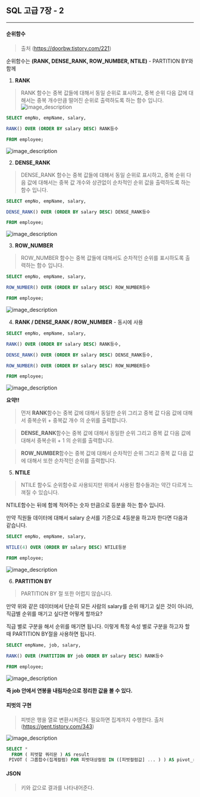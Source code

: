 ## SQL 고급 7장 - 2

___
#### 순위함수 
> 출처 (https://doorbw.tistory.com/221)

순위함수는 **(RANK, DENSE_RANK, ROW_NUMBER, NTILE)** - PARTITION BY와 함께

1. **RANK**
> RANK 함수는 중복 값들에 대해서 동일 순위로 표시하고, 중복 순위 다음 값에 대해서는 중복 개수만큼 떨어진 순위로 출력하도록 하는 함수 입니다.
![image_description](https://img1.daumcdn.net/thumb/R1280x0/?scode=mtistory2&fname=https%3A%2F%2Ft1.daumcdn.net%2Fcfile%2Ftistory%2F99C0FA4E5CDBB3BE15)
```sql
SELECT empNo, empName, salary,

RANK() OVER (ORDER BY salary DESC) RANK등수

FROM employee;
```
![image_description](https://img1.daumcdn.net/thumb/R1280x0/?scode=mtistory2&fname=https%3A%2F%2Ft1.daumcdn.net%2Fcfile%2Ftistory%2F99BAB9495CDBC97008)

2. **DENSE_RANK**
> DENSE_RANK 함수는 중복 값들에 대해서 동일 순위로 표시하고, 중복 순위 다음 값에 대해서는 중복 값 개수와 상관없이 순차적인 순위 값을 출력하도록 하는 함수 입니다.

```sql
SELECT empNo, empName, salary,

DENSE_RANK() OVER (ORDER BY salary DESC) DENSE_RANK등수

FROM employee;
```
![image_description](https://img1.daumcdn.net/thumb/R1280x0/?scode=mtistory2&fname=https%3A%2F%2Ft1.daumcdn.net%2Fcfile%2Ftistory%2F997A62475CDBC9C81B)

3. **ROW_NUMBER**
> ROW_NUMBER 함수는 중복 값들에 대해서도 순차적인 순위를 표시하도록 출력하는 함수 입니다.

```sql
SELECT empNo, empName, salary,

ROW_NUMBER() OVER (ORDER BY salary DESC) ROW_NUMBER등수

FROM employee;
```
![image_description](https://img1.daumcdn.net/thumb/R1280x0/?scode=mtistory2&fname=https%3A%2F%2Ft1.daumcdn.net%2Fcfile%2Ftistory%2F990EA5425CDBCA2530)

4. **RANK / DENSE_RANK / ROW_NUMBER** - 동시에 사용

```sql
SELECT empNo, empName, salary,

RANK() OVER (ORDER BY salary DESC) RANK등수,

DENSE_RANK() OVER (ORDER BY salary DESC) DENSE_RANK등수,

ROW_NUMBER() OVER (ORDER BY salary DESC) ROW_NUMBER등수

FROM employee;
```
![image_description](https://img1.daumcdn.net/thumb/R1280x0/?scode=mtistory2&fname=https%3A%2F%2Ft1.daumcdn.net%2Fcfile%2Ftistory%2F9927C6425CDBCABA05)

**요약!!**

> 먼저 **RANK**함수는
중복 값에 대해서 동일한 순위 그리고
중복 값 다음 값에 대해서 중복순위 + 중복값 개수 의 순위를 출력합니다.



> **DENSE_RANK**함수는
중복 값에 대해서 동일한 순위 그리고
중복 값 다음 값에 대해서 중복순위 + 1 의 순위를 출력합니다.



> **ROW_NUMBER**함수는
중복 값에 대해서 순차적인 순위 그리고
중복 값 다음 값에 대해서 또한 순차적인 순위를 출력합니다.

5. **NTILE**
> NTILE 함수도 순위함수로 사용되지만 위에서 사용된 함수들과는 약간 다르게 느껴질 수 있습니다.

NTILE함수는 뒤에 함께 적어주는 숫자 만큼으로 등분을 하는 함수 입니다.

만약 직원들 데이터에 대해서 salary 순서를 기준으로 4등분을 하고자 한다면 다음과 같습니다.

```sql
SELECT empNo, empName, salary,

NTILE(4) OVER (ORDER BY salary DESC) NTILE등분

FROM employee;
```
![image_description](https://img1.daumcdn.net/thumb/R1280x0/?scode=mtistory2&fname=https%3A%2F%2Ft1.daumcdn.net%2Fcfile%2Ftistory%2F993D56475CDBCCC10E)

6. **PARTITION BY**
> PARTITION BY 절 또한 어렵지 않습니다.

만약 위와 같은 데이터에서 단순히 모든 사람의 salary를 순위 매기고 싶은 것이 아니라, 직급별 순위를 매기고 싶다면 어떻게 할까요?

직급 별로 구분을 해서 순위를 매기면 됩니다. 이렇게 특정 속성 별로 구분을 하고자 할 때 PARTITION BY절을 사용하면 됩니다.

```sql
SELECT empName, job, salary,

RANK() OVER (PARTITION BY job ORDER BY salary DESC) RANK등수

FROM employee;
```

![image_description](https://img1.daumcdn.net/thumb/R1280x0/?scode=mtistory2&fname=https%3A%2F%2Ft1.daumcdn.net%2Fcfile%2Ftistory%2F99E82E4E5CDBCCCD41)

**즉 job 안에서 연봉을 내림차순으로 정리한 값을 볼 수 있다.**



#### 피벗의 구현
> 피벗은 행을 열로 변환시켜준다. 필요하면 집계까지 수행한다.
> 출처 (https://gent.tistory.com/343)

![image_description](https://img1.daumcdn.net/thumb/R1280x0/?scode=mtistory2&fname=https%3A%2F%2Fblog.kakaocdn.net%2Fdn%2FbkWpxr%2FbtqHZlgK1H9%2FVgw9bQNPsro8kiCiUsWze0%2Fimg.png)

```sql
SELECT *
  FROM ( 피벗할 쿼리문 ) AS result
 PIVOT ( 그룹합수(집계컬럼) FOR 피벗대상컬럼 IN ([피벗컬럼값] ... ) ) AS pivot_result
 ```

#### JSON
> 키와 값으로 결과를 나타내어준다.
